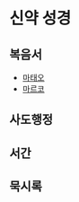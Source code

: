 # 신약 성경

## 복음서
* [마태오](1_복음서/1_마태오/README.md)
* [마르코](1_복음서/2_마르코/README.md)

## 사도행정

## 서간

## 묵시록